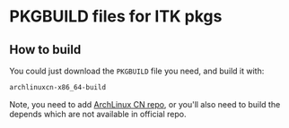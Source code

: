 # PKGBUILD files for ITK pkgs

## How to build

You could just download the `PKGBUILD` file you need, and build it with:

```bash
archlinuxcn-x86_64-build
```

Note, you need to add [ArchLinux CN repo](https://github.com/archlinuxcn/repo), or you'll also need to build the depends which are not available in official repo.
